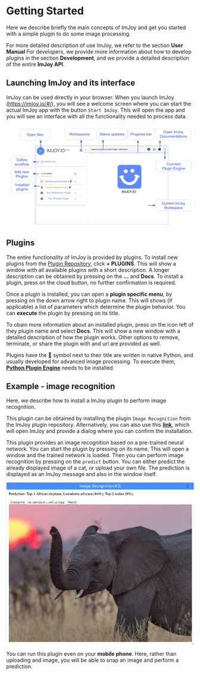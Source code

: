 # Getting Started

Here we describe briefly the main concepts of ImJoy and get you started with a
simple plugin to do some image processing.

For more detailed description of use ImJoy, we refer to the section **User Manual**
For developers, we provide more information about how to develop plugins in
the section **Development**, and we provide a detailed description of the entire **ImJoy API**.


## Launching ImJoy and its interface
ImJoy can be used directly in your browser. When you launch ImJoy (https://imjoy.io/#/),
you will see a welcome screen where you can start the actual ImJoy app with the
button `Start ImJoy`. This will open the app and you will see an interface with
all the functionality needed to process data.

![imjoy-interface](assets/imjoy-interface.png ':size=800')

## Plugins
The entire functionality of ImJoy is provided by plugins. To install new plugins
from the [Plugin Repository](https://github.com/oeway/ImJoy-Plugins), click **+ PLUGINS**.
This will show a window with all available plugins with a short description.
A longer description can be obtained by pressing on the **...** and **Docs**.
To install a plugin, press on the cloud button, no further confirmation is required.

Once a plugin is installed, you can open a **plugin specific menu**, by
pressing on the down arrow right to plugin name. This will shows (if applicable)
a list of parameters which determine the plugin behavior. You can **execute**
the plugin by pressing on its title.

To obain more information about an installed plugin, press on the icon left of they
plugin name and select **Docs**. This will show a new window with a detailed
description of how the plugin works. Other options to remove, terminate, or share
the plugin with and url are provided as well.

Plugins have the 🚀 symbol next to their title are written in native Python, and
usually developed for advanced image processing. To execute them,
[**Python Plugin Engine**](user_manual?id=imjoy-app-and-plugin-engine) needs
to be installed.

## Example - image recognition
Here, we describe how to install a ImJoy plugin to perform image recognition.

This plugin can be obtained by installing the plugin `Image Recognition` from
the ImJoy plugin repository. Alternatively, you can also use this
<a href="https://imjoy.io/#/app?plugin=oeway/ImJoy-Plugins:Image Recognition&w=getting-started" target="_blank">**link**</a>,
which will open ImJoy and provide a dialog where you can confirm the installation.

This plugin provides an image recognition based on a pre-trained neural network.
You can start the plugin by pressing on its name. This will open a window
and the trained network is loaded. Then you can perform image recognition by
pressing on the `predict` button. You can either predict the already displayed image
of a cat, or upload your own file. The prediction is displayed as an ImJoy message and also in
the window itself.

![imjoy-interface](assets/imjoy-predict-elephant.png ':size=800')

You can run this plugin even on your **mobile phone**. Here, rather than uploading
and image, you will be able to snap an image and perform a prediction.
